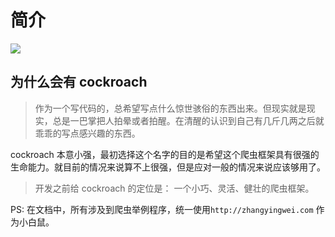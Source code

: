 # 简介

![](http://util.zhangyingwei.com//cockroach/1/carbon.png)

## 为什么会有 cockroach

> 作为一个写代码的，总希望写点什么惊世骇俗的东西出来。但现实就是现实，总是一巴掌把人拍晕或者拍醒。在清醒的认识到自己有几斤几两之后就乖乖的写点感兴趣的东西。

cockroach 本意小强，最初选择这个名字的目的是希望这个爬虫框架具有很强的生命能力。就目前的情况来说算不上很强，但是应对一般的情况来说应该够用了。

> 开发之前给 cockroach 的定位是： 一个小巧、灵活、健壮的爬虫框架。

PS: 在文档中，所有涉及到爬虫举例程序，统一使用`http://zhangyingwei.com` 作为小白鼠。